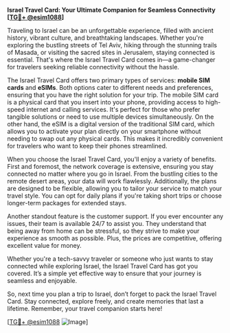 **Israel Travel Card: Your Ultimate Companion for Seamless Connectivity [[TG💪+ @esim1088](https://t.me/s/esim1088)]**

Traveling to Israel can be an unforgettable experience, filled with ancient history, vibrant culture, and breathtaking landscapes. Whether you're exploring the bustling streets of Tel Aviv, hiking through the stunning trails of Masada, or visiting the sacred sites in Jerusalem, staying connected is essential. That's where the Israel Travel Card comes in—a game-changer for travelers seeking reliable connectivity without the hassle.

The Israel Travel Card offers two primary types of services: **mobile SIM cards** and **eSIMs**. Both options cater to different needs and preferences, ensuring that you have the right solution for your trip. The mobile SIM card is a physical card that you insert into your phone, providing access to high-speed internet and calling services. It's perfect for those who prefer tangible solutions or need to use multiple devices simultaneously. On the other hand, the eSIM is a digital version of the traditional SIM card, which allows you to activate your plan directly on your smartphone without needing to swap out any physical cards. This makes it incredibly convenient for travelers who want to keep their phones streamlined.

When you choose the Israel Travel Card, you'll enjoy a variety of benefits. First and foremost, the network coverage is extensive, ensuring you stay connected no matter where you go in Israel. From the bustling cities to the remote desert areas, your data will work flawlessly. Additionally, the plans are designed to be flexible, allowing you to tailor your service to match your travel style. You can opt for daily plans if you're taking short trips or choose longer-term packages for extended stays.

Another standout feature is the customer support. If you ever encounter any issues, their team is available 24/7 to assist you. They understand that being away from home can be stressful, so they strive to make your experience as smooth as possible. Plus, the prices are competitive, offering excellent value for money.

Whether you're a tech-savvy traveler or someone who just wants to stay connected while exploring Israel, the Israel Travel Card has got you covered. It’s a simple yet effective way to ensure that your journey is seamless and enjoyable.

So, next time you plan a trip to Israel, don’t forget to pack the Israel Travel Card. Stay connected, explore freely, and create memories that last a lifetime. Remember, your travel companion starts here! 

[[TG💪+ @esim1088](https://t.me/s/esim1088) ![Image](https://i.postimg.cc/Y0z9fWf4/image.png)]
